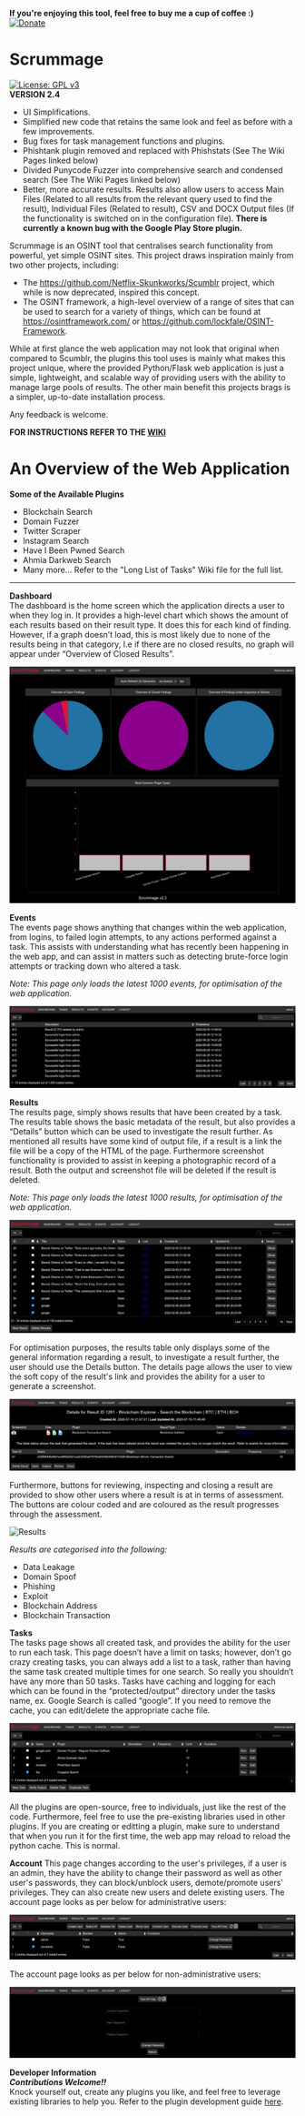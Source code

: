 **If you're enjoying this tool, feel free to buy me a cup of coffee :)**  
[![Donate](https://img.shields.io/badge/Donate-PayPal-green.svg)](https://www.paypal.me/matamorphosis?locale.x=en_AU)

# Scrummage  
[![License: GPL v3](https://img.shields.io/badge/License-GPLv3-blue.svg)](https://www.gnu.org/licenses/gpl-3.0)  
**VERSION 2.4**
- UI Simplifications.
- Simplified new code that retains the same look and feel as before with a few improvements.
- Bug fixes for task management functions and plugins. 
- Phishtank plugin removed and replaced with Phishstats (See The Wiki Pages linked below)
- Divided Punycode Fuzzer into comprehensive search and condensed search (See The Wiki Pages linked below)
- Better, more accurate results. Results also allow users to access Main Files (Related to all results from the relevant query used to find the result), Individual Files (Related to result), CSV and DOCX Output files (If the functionality is switched on in the configuration file).
**There is currently a known bug with the Google Play Store plugin.**

Scrummage is an OSINT tool that centralises search functionality from powerful, yet simple OSINT sites. This project draws inspiration mainly from two other projects, including:  
- The https://github.com/Netflix-Skunkworks/Scumblr project, which while is now deprecated, inspired this concept.
- The OSINT framework, a high-level overview of a range of sites that can be used to search for a variety of things, which can be found at https://osintframework.com/ or https://github.com/lockfale/OSINT-Framework.

While at first glance the web application may not look that original when compared to Scumblr, the plugins this tool uses is mainly what makes this project unique, where the provided Python/Flask web application is just a simple, lightweight, and scalable way of providing users with the ability to manage large pools of results. The other main benefit this projects brags is a simpler, up-to-date installation process. 

Any feedback is welcome.

**FOR INSTRUCTIONS REFER TO THE [WIKI](https://github.com/matamorphosis/Scrummage/wiki)**

# An Overview of the Web Application

**Some of the Available Plugins**  
* Blockchain Search
* Domain Fuzzer
* Twitter Scraper
* Instagram Search
* Have I Been Pwned Search
* Ahmia Darkweb Search
* Many more... Refer to the "Long List of Tasks" Wiki file for the full list.

---

**Dashboard**  
The dashboard is the home screen which the application directs a user to when they log in. It provides a high-level chart which shows the amount of each results based on their result type. It does this for each kind of finding. However, if a graph doesn’t load, this is most likely due to none of the results being in that category, I.e if there are no closed results, no graph will appear under “Overview of Closed Results”.  
  
![Dashboard](/installation/images_dark_theme/Dashboard.png)


**Events**  
The events page shows anything that changes within the web application, from logins, to failed login attempts, to any actions performed against a task. This assists with understanding what has recently been happening in the web app, and can assist in matters such as detecting brute-force login attempts or tracking down who altered a task.  
  
*Note: This page only loads the latest 1000 events, for optimisation of the web application.*  

![Events](/installation/images_dark_theme/Events.png)


**Results**  
The results page, simply shows results that have been created by a task. The results table shows the basic metadata of the result, but also provides a “Details” button which can be used to investigate the result further. As mentioned all results have some kind of output file, if a result is a link the file will be a copy of the HTML of the page. Furthermore screenshot functionality is provided to assist in keeping a photographic record of a result. Both the output and screenshot file will be deleted if the result is deleted.  
  
*Note: This page only loads the latest 1000 results, for optimisation of the web application.*  

![Results](/installation/images_dark_theme/Results.png)

For optimisation purposes, the results table only displays some of the general information regarding a result, to investigate a result further, the user should use the Details button. The details page allows the user to view the soft copy of the result's link and provides the ability for a user to generate a screenshot.  
  
![Results](/installation/images_dark_theme/Result_Details1.png)

Furthermore, buttons for reviewing, inspecting and closing a result are provided to show other users where a result is at in terms of assessment. The buttons are colour coded and are coloured as the result progresses through the assessment.  
  
![Results](/installation/images_dark_theme/Result_Details2.png)

*Results are categorised into the following:*  
* Data Leakage
* Domain Spoof
* Phishing
* Exploit
* Blockchain Address
* Blockchain Transaction

**Tasks**  
The tasks page shows all created task, and provides the ability for the user to run each task.
This page doesn’t have a limit on tasks; however, don’t go crazy creating tasks, you can always add a list to a task, rather than having the same task created multiple times for one search. So really you shouldn’t have any more than 50 tasks.
Tasks have caching and logging for each which can be found in the “protected/output” directory under the tasks name, ex. Google Search is called “google”. If you need to remove the cache, you can edit/delete the appropriate cache file.
  
![Tasks](/installation/images_dark_theme/Tasks.png)

All the plugins are open-source, free to individuals, just like the rest of the code. Furthermore, feel free to use the pre-existing libraries used in other plugins. If you are creating or editting a plugin, make sure to understand that when you run it for the first time, the web app may reload to reload the python cache. This is normal.

**Account**
This page changes according to the user's privileges, if a user is an admin, they have the ability to change their password as well as other user's passwords, they can block/unblock users, demote/promote users' privileges. They can also create new users and delete existing users. The account page looks as per below for administrative users:

![Account](/installation/images_dark_theme/Account.png)

The account page looks as per below for non-administrative users:

![AccountLP](/installation/images_dark_theme/Account_Low_Priv.png)

**Developer Information**  
***Contributions Welcome!!***  
Knock yourself out, create any plugins you like, and feel free to leverage existing libraries to help you. Refer to the plugin development guide [here](https://github.com/matamorphosis/Scrummage/wiki/Plugin-Development-Guide).
